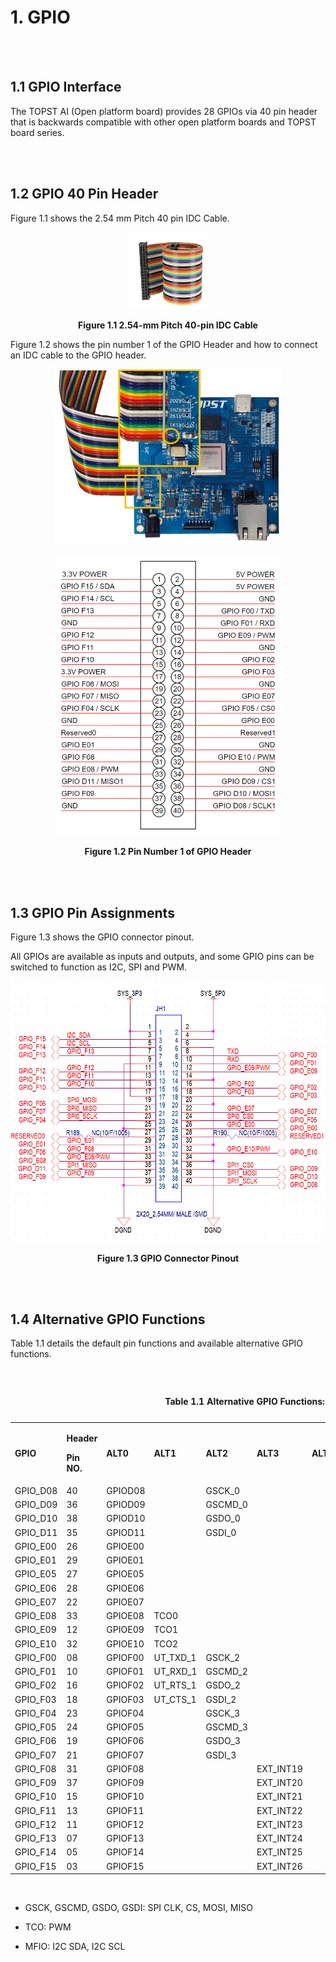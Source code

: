 ﻿# 1. GPIO

<br/><br/>

## 1.1 GPIO Interface

The TOPST AI (Open platform board) provides 28 GPIOs via 40 pin header
that is backwards compatible with other open platform boards and TOPST
board series.

<br/><br/>

## 1.2 GPIO 40 Pin Header

Figure 1.1 shows the 2.54 mm Pitch 40 pin IDC Cable.

<p align="center"><img src="https://github.com/topst-development/Documentation/blob/main/TOPST-AI/Hardware/media/1. GPIO.image1.png?raw=true"
style="width:1.36458in;height:1.28847in"
alt="줄무늬의, 패브릭이(가) 표시된 사진 자동 생성된 설명" /></p>

<p align="center"><strong>Figure 1.1 2.54-mm Pitch 40-pin IDC Cable</strong></p>

Figure 1.2 shows the pin number 1 of the GPIO Header and how to connect
an IDC cable to the GPIO header.

<p align="center"><img src="https://github.com/topst-development/Documentation/blob/main/TOPST-AI/Hardware/media/1. GPIO.image2.png?raw=true"
style="width:3.79245in;height:2.91706in" /></p>

<p align="center"><img src="https://github.com/topst-development/Documentation/blob/main/TOPST-AI/Hardware/media/1. GPIO.image3.png?raw=true"
style="width:3.74399in;height:4.67708in"
alt="텍스트, 메뉴, 스크린샷, 번호이(가) 표시된 사진 자동 생성된 설명" /></p>

<p align="center"><strong>Figure 1.2 Pin Number 1 of GPIO Header</strong></p>

<br/><br/>

## 1.3 GPIO Pin Assignments

Figure 1.3 shows the GPIO connector pinout.

All GPIOs are available as inputs and outputs, and some GPIO pins can be
switched to function as I2C, SPI and PWM.

<p align="center"><img src="https://github.com/topst-development/Documentation/blob/main/TOPST-AI/Hardware/media/1. GPIO.image4.png?raw=true"
style="width:6.64934in;height:4.34828in"
alt="텍스트, 도표, 번호, 폰트이(가) 표시된 사진 자동 생성된 설명" /></p>

<p align="center"><strong>Figure 1.3 GPIO Connector Pinout</strong></p>

<br/><br/>

## 1.4 Alternative GPIO Functions

Table 1.1 details the default pin functions and available alternative
GPIO functions.

<br/>

<table>
<caption><p><strong>Table 1.1 Alternative GPIO Functions:</strong></p></caption>
<colgroup>
<col style="width: 9%" />
<col style="width: 6%" />
<col style="width: 10%" />
<col style="width: 11%" />
<col style="width: 14%" />
<col style="width: 11%" />
<col style="width: 8%" />
<col style="width: 4%" />
<col style="width: 13%" />
<col style="width: 11%" />
</colgroup>
<tbody>
<tr class="odd">
<td><strong>GPIO</strong></td>
<td><p><strong>Header</strong></p>
<p><strong>Pin NO.</strong></p></td>
<td><strong>ALT0</strong></td>
<td><strong>ALT1</strong></td>
<td><strong>ALT2</strong></td>
<td><strong>ALT3</strong></td>
<td><strong>ALT4</strong></td>
<td><strong>ALT5</strong></td>
<td><strong>ALT6</strong></td>
<td><strong>ALT7</strong></td>
</tr>
<tr class="even">
<td>GPIO_D08</td>
<td>40</td>
<td>GPIOD08</td>
<td></td>
<td>GSCK_0</td>
<td></td>
<td></td>
<td></td>
<td></td>
<td></td>
</tr>
<tr class="odd">
<td>GPIO_D09</td>
<td>36</td>
<td>GPIOD09</td>
<td></td>
<td>GSCMD_0</td>
<td></td>
<td></td>
<td></td>
<td></td>
<td></td>
</tr>
<tr class="even">
<td>GPIO_D10</td>
<td>38</td>
<td>GPIOD10</td>
<td></td>
<td>GSDO_0</td>
<td></td>
<td></td>
<td></td>
<td></td>
<td></td>
</tr>
<tr class="odd">
<td>GPIO_D11</td>
<td>35</td>
<td>GPIOD11</td>
<td></td>
<td>GSDI_0</td>
<td></td>
<td></td>
<td></td>
<td></td>
<td></td>
</tr>
<tr class="even">
<td>GPIO_E00</td>
<td>26</td>
<td>GPIOE00</td>
<td></td>
<td></td>
<td></td>
<td></td>
<td></td>
<td></td>
<td>MFIO(22)</td>
</tr>
<tr class="odd">
<td>GPIO_E01</td>
<td>29</td>
<td>GPIOE01</td>
<td></td>
<td></td>
<td></td>
<td></td>
<td></td>
<td></td>
<td>MFIO(23)</td>
</tr>
<tr class="even">
<td>GPIO_E05</td>
<td>27</td>
<td>GPIOE05</td>
<td></td>
<td></td>
<td></td>
<td></td>
<td></td>
<td></td>
<td>MFIO(27)</td>
</tr>
<tr class="odd">
<td>GPIO_E06</td>
<td>28</td>
<td>GPIOE06</td>
<td></td>
<td></td>
<td></td>
<td></td>
<td></td>
<td></td>
<td>MFIO(28)</td>
</tr>
<tr class="even">
<td>GPIO_E07</td>
<td>22</td>
<td>GPIOE07</td>
<td></td>
<td></td>
<td></td>
<td></td>
<td></td>
<td></td>
<td>MFIO(29)</td>
</tr>
<tr class="odd">
<td>GPIO_E08</td>
<td>33</td>
<td>GPIOE08</td>
<td>TCO0</td>
<td></td>
<td></td>
<td></td>
<td></td>
<td>CLK_IN12</td>
<td></td>
</tr>
<tr class="even">
<td>GPIO_E09</td>
<td>12</td>
<td>GPIOE09</td>
<td>TCO1</td>
<td></td>
<td></td>
<td></td>
<td></td>
<td>CLK_IN13</td>
<td></td>
</tr>
<tr class="odd">
<td>GPIO_E10</td>
<td>32</td>
<td>GPIOE10</td>
<td>TCO2</td>
<td></td>
<td></td>
<td></td>
<td></td>
<td>CLK_IN14</td>
<td></td>
</tr>
<tr class="even">
<td>GPIO_F00</td>
<td>08</td>
<td>GPIOF00</td>
<td>UT_TXD_1</td>
<td>GSCK_2</td>
<td></td>
<td></td>
<td></td>
<td>CLK_OUT[0]</td>
<td></td>
</tr>
<tr class="odd">
<td>GPIO_F01</td>
<td>10</td>
<td>GPIOF01</td>
<td>UT_RXD_1</td>
<td>GSCMD_2</td>
<td></td>
<td></td>
<td></td>
<td>CLK_OUT[1]</td>
<td></td>
</tr>
<tr class="even">
<td>GPIO_F02</td>
<td>16</td>
<td>GPIOF02</td>
<td>UT_RTS_1</td>
<td>GSDO_2</td>
<td></td>
<td></td>
<td></td>
<td>CLK_OUT[2]</td>
<td></td>
</tr>
<tr class="odd">
<td>GPIO_F03</td>
<td>18</td>
<td>GPIOF03</td>
<td>UT_CTS_1</td>
<td>GSDI_2</td>
<td></td>
<td></td>
<td></td>
<td>CLK_OUT[3]</td>
<td></td>
</tr>
<tr class="even">
<td>GPIO_F04</td>
<td>23</td>
<td>GPIOF04</td>
<td></td>
<td>GSCK_3</td>
<td></td>
<td></td>
<td></td>
<td>CLK_OUT[4]</td>
<td></td>
</tr>
<tr class="odd">
<td>GPIO_F05</td>
<td>24</td>
<td>GPIOF05</td>
<td></td>
<td>GSCMD_3</td>
<td></td>
<td></td>
<td></td>
<td>CLK_OUT[5]</td>
<td></td>
</tr>
<tr class="even">
<td>GPIO_F06</td>
<td>19</td>
<td>GPIOF06</td>
<td></td>
<td>GSDO_3</td>
<td></td>
<td></td>
<td></td>
<td>CLK_OUT[6]</td>
<td></td>
</tr>
<tr class="odd">
<td>GPIO_F07</td>
<td>21</td>
<td>GPIOF07</td>
<td></td>
<td>GSDI_3</td>
<td></td>
<td></td>
<td></td>
<td>CLK_OUT[7]</td>
<td></td>
</tr>
<tr class="even">
<td>GPIO_F08</td>
<td>31</td>
<td>GPIOF08</td>
<td></td>
<td></td>
<td>EXT_INT19</td>
<td></td>
<td></td>
<td>CLK_IN16</td>
<td></td>
</tr>
<tr class="odd">
<td>GPIO_F09</td>
<td>37</td>
<td>GPIOF09</td>
<td></td>
<td></td>
<td>EXT_INT20</td>
<td></td>
<td></td>
<td>CLK_IN17</td>
<td></td>
</tr>
<tr class="even">
<td>GPIO_F10</td>
<td>15</td>
<td>GPIOF10</td>
<td></td>
<td></td>
<td>EXT_INT21</td>
<td></td>
<td></td>
<td>CLK_IN18</td>
<td></td>
</tr>
<tr class="odd">
<td>GPIO_F11</td>
<td>13</td>
<td>GPIOF11</td>
<td></td>
<td></td>
<td>EXT_INT22</td>
<td></td>
<td></td>
<td>CLK_IN19</td>
<td></td>
</tr>
<tr class="even">
<td>GPIO_F12</td>
<td>11</td>
<td>GPIOF12</td>
<td></td>
<td></td>
<td>EXT_INT23</td>
<td></td>
<td></td>
<td></td>
<td></td>
</tr>
<tr class="odd">
<td>GPIO_F13</td>
<td>07</td>
<td>GPIOF13</td>
<td></td>
<td></td>
<td>EXT_INT24</td>
<td></td>
<td></td>
<td></td>
<td></td>
</tr>
<tr class="even">
<td>GPIO_F14</td>
<td>05</td>
<td>GPIOF14</td>
<td></td>
<td></td>
<td>EXT_INT25</td>
<td></td>
<td></td>
<td></td>
<td>MFIO[40]</td>
</tr>
<tr class="odd">
<td>GPIO_F15</td>
<td>03</td>
<td>GPIOF15</td>
<td></td>
<td></td>
<td>EXT_INT26</td>
<td></td>
<td></td>
<td></td>
<td>MFIO[41]</td>
</tr>
</tbody>
</table>

<br/>

- GSCK, GSCMD, GSDO, GSDI: SPI CLK, CS, MOSI, MISO

- TCO: PWM

- MFIO: I2C SDA, I2C SCL
